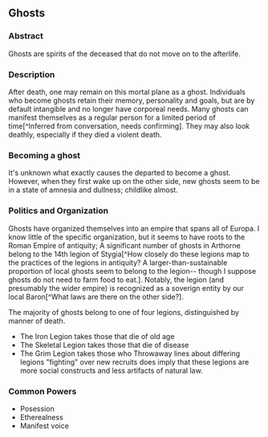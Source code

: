 ## Ghosts
### Abstract
Ghosts are spirits of the deceased that do not move on to the afterlife.

### Description
After death, one may remain on this mortal plane as a ghost. Individuals who become ghosts retain their memory, personality and goals, but are by default intangible and no longer have corporeal needs. Many ghosts can manifest themselves as a regular person for a limited period of time[^Inferred from conversation, needs confirming]. They may also look deathly, especially if they died a violent death.

### Becoming a ghost
It's unknown what exactly causes the departed to become a ghost. However, when they first wake up on the other side, new ghosts seem to be in a state of amnesia and dullness; childlike almost.

### Politics and Organization
Ghosts have organized themselves into an empire that spans all of Europa. I know little of the specific organization, but it seems to have roots to the Roman Empire of antiquity; A significant number of ghosts in Arthorne belong to the 14th legion of Stygia[^How closely do these legions map to the practices of the legions in antiquity? A larger-than-sustainable proportion of local ghosts seem to belong to the legion-- though I suppose ghosts do not need to farm food to eat.]. Notably, the legion (and presumably the wider empire) is recognized as a soverign entity by our local Baron[^What laws are there on the other side?].

The majority of ghosts belong to one of four legions, distinguished by manner of death. 
- The Iron Legion takes those that die of old age
- The Skeletal Legion takes those that die of disease
- The Grim Legion takes those who
Throwaway lines about differing legions "fighting" over new recruits does imply that these legions are more social constructs and less artifacts of natural law.

### Common Powers
- Posession
- Etherealness
- Manifest voice

